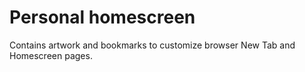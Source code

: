 # Personal homescreen
Contains artwork and bookmarks to customize browser New Tab and Homescreen pages.
